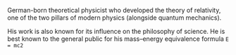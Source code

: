<!--
title:       Albert Einstein
subtitle:    14 March 1879 – 18 April 1955
from:        1879
to:          1955
short:       Theoretical physicist who developed the theory of relativity. E = mc2
imageUrl:    https://upload.wikimedia.org/wikipedia/commons/thumb/3/3e/Einstein_1921_by_F_Schmutzer_-_restoration.jpg/440px-Einstein_1921_by_F_Schmutzer_-_restoration.jpg
wikiUrl:     https://wikipedia.org/wiki/Albert_Einstein
-->


German-born theoretical physicist who developed the theory of relativity, one of the two pillars of modern physics (alongside quantum mechanics).

His work is also known for its influence on the philosophy of science. He is best known to the general public for his mass–energy equivalence formula `E = mc2`